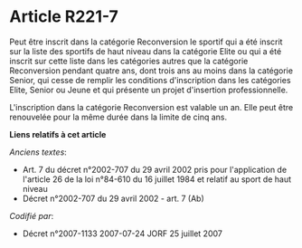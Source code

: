 # Article R221-7

Peut être inscrit dans la catégorie Reconversion le sportif qui a été inscrit sur la liste des sportifs de haut niveau dans
la catégorie Elite ou qui a été inscrit sur cette liste dans les catégories autres que la catégorie Reconversion pendant
quatre ans, dont trois ans au moins dans la catégorie Senior, qui cesse de remplir les conditions d'inscription dans les
catégories Elite, Senior ou Jeune et qui présente un projet d'insertion professionnelle.

L'inscription dans la catégorie Reconversion est valable un an. Elle peut être renouvelée pour la même durée dans la limite
de cinq ans.

**Liens relatifs à cet article**

_Anciens textes_:

  - Art. 7 du décret n°2002-707 du 29 avril 2002 pris pour l'application de l'article 26 de la loi n°84-610 du 16 juillet 1984 et relatif au sport de haut niveau
  - Décret n°2002-707 du 29 avril 2002 - art. 7 (Ab)

_Codifié par_:

  - Décret n°2007-1133 2007-07-24 JORF 25 juillet 2007
